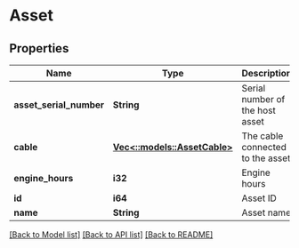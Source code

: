 # Asset

## Properties
Name | Type | Description | Notes
------------ | ------------- | ------------- | -------------
**asset_serial_number** | **String** | Serial number of the host asset | [optional] 
**cable** | [**Vec<::models::AssetCable>**](Asset_cable.md) | The cable connected to the asset | [optional] 
**engine_hours** | **i32** | Engine hours | [optional] 
**id** | **i64** | Asset ID | 
**name** | **String** | Asset name | [optional] 

[[Back to Model list]](../README.md#documentation-for-models) [[Back to API list]](../README.md#documentation-for-api-endpoints) [[Back to README]](../README.md)


